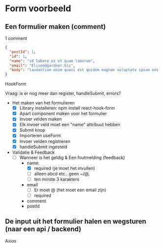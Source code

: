 # Form voorbeeld

## Een formulier maken (comment)

1 comment

```json
{
  "postId": 1,
  "id": 1,
  "name": "id labore ex et quam laborum",
  "email": "Eliseo@gardner.biz",
  "body": "laudantium enim quasi est quidem magnam voluptate ipsam eos tempora quo necessitatibus dolor quam autem quasi reiciendis et nam sapiente accusantium"
}
```

HookForm

Vraag: is er nog meer dan register, handleSubmit, errors?

- Het maken van het formulieren
  - [x] Library installeren: npm install react-hook-form
  - [x] Apart component maken voor het formulier
  - [x] Invoer velden maken
  - [x] Elk invoer veld moet een "name" attribuut hebben
  - [x] Submit knop
  - [x] Importeren useForm
  - [x] Invoer velden registreren
  - [x] handleSubmit ingesteld
- Validatie & Feedback
  - [ ] Wanneer is het geldig & Een foutmelding (feedback)
    - name:
      - [x] required (je moet het invullen)
      - [ ] alleen abcd etc.. geen ~/@,
      - [ ] ten minste 3 karakters
    - email
      - [ ] Er moet @ (het moet een email zijn)
      - [ ] required
    - comment
    - postId

## De input uit het formulier halen en wegsturen (naar een api / backend)

Axios
